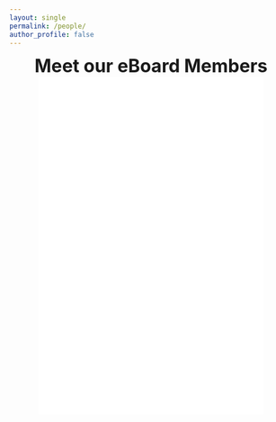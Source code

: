 ```yaml
---
layout: single
permalink: /people/
author_profile: false
---
```


<center>
	<font size="+3"><b>Meet our eBoard Members</b></font>


<embed src="/images/eBoard.svg" width="400" height="600">

</center>
